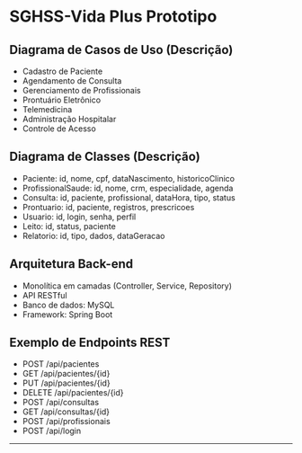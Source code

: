 # SGHSS-Vida Plus Prototipo

## Diagrama de Casos de Uso (Descrição)
- Cadastro de Paciente
- Agendamento de Consulta
- Gerenciamento de Profissionais
- Prontuário Eletrônico
- Telemedicina
- Administração Hospitalar
- Controle de Acesso

## Diagrama de Classes (Descrição)
- Paciente: id, nome, cpf, dataNascimento, historicoClinico
- ProfissionalSaude: id, nome, crm, especialidade, agenda
- Consulta: id, paciente, profissional, dataHora, tipo, status
- Prontuario: id, paciente, registros, prescricoes
- Usuario: id, login, senha, perfil
- Leito: id, status, paciente
- Relatorio: id, tipo, dados, dataGeracao

## Arquitetura Back-end
- Monolítica em camadas (Controller, Service, Repository)
- API RESTful
- Banco de dados: MySQL
- Framework: Spring Boot

## Exemplo de Endpoints REST
- POST /api/pacientes
- GET /api/pacientes/{id}
- PUT /api/pacientes/{id}
- DELETE /api/pacientes/{id}
- POST /api/consultas
- GET /api/consultas/{id}
- POST /api/profissionais
- POST /api/login

---
